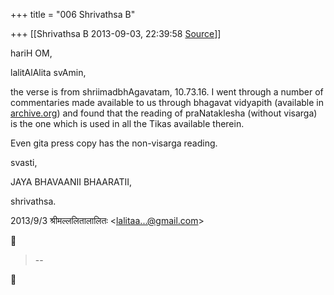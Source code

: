 +++
title = "006 Shrivathsa B"

+++
[[Shrivathsa B	2013-09-03, 22:39:58 [Source](https://groups.google.com/g/samskrita/c/6bucco1Nkvc)]]



hariH OM,  

lalitAlAlita svAmin,  
  

 the verse is from shriimadbhAgavatam, 10.73.16. I went through a number of commentaries made available to us through bhagavat vidyapith (available in [archive.org](http://archive.org)) and found that the reading of praNataklesha (without visarga) is the one which is used in all the Tikas available therein.  
  

 Even gita press copy has the non-visarga reading.  

  
svasti,  

 JAYA BHAVAANII BHAARATII,  


shrivathsa.  

  
  

2013/9/3 श्रीमल्ललितालालितः \<[lalitaa...@gmail.com]()\>  



> --  



